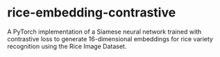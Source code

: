 # rice-embedding-contrastive
A PyTorch implementation of a Siamese neural network trained with contrastive loss to generate 16-dimensional embeddings for rice variety recognition using the Rice Image Dataset.
